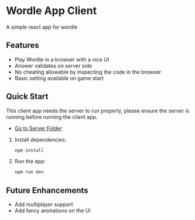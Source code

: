 # Wordle App Client

A simple react app for wordle

## Features
- Play Wordle in a browser with a nice UI
- Answer validates on server side
- No cheating allowable by inspecting the code in the browser
- Basic setting available on game start

## Quick Start
This client app needs the server to run properly, please ensure the server is running before running the client app.
- [Go to Server Folder](../server/)
1. Install dependencies:
   ```bash
   npm install
   ```
2. Run the app:
   ```bash
   npm run dev
   ```

## Future Enhancements
- Add multiplayer support
- Add fancy animations on the UI
